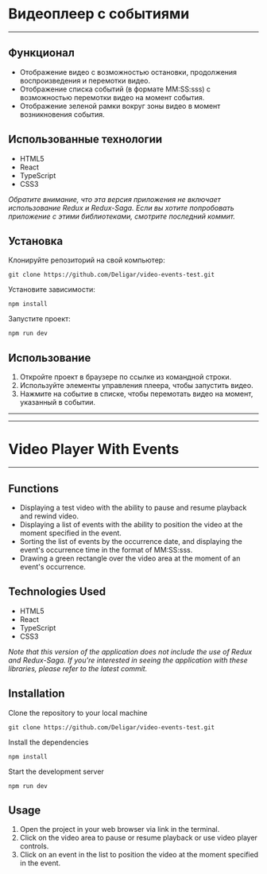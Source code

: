 # Видеоплеер с событиями
____
## Функционал

- Отображение видео с возможностью остановки, продолжения воспроизведения и перемотки видео.
- Отображение списка событий (в формате MM:SS:sss) с возможностью перемотки видео на момент события.
- Отображение зеленой рамки вокруг зоны видео в момент возникновения события.

## Использованные технологии

- HTML5
- React
- TypeScript
- CSS3

*Обратите внимание, что эта версия приложения не включает использование Redux и Redux-Saga. Если вы хотите попробовать приложение с этими библиотеками, смотрите последний коммит.*

## Установка

Клонируйте репозиторий на свой компьютер:
```
git clone https://github.com/Deligar/video-events-test.git
```
Установите зависимости:
```
npm install
```
Запустите проект:
```
npm run dev
```

## Использование
1. Откройте проект в браузере по ссылке из командной строки.
2. Используйте элементы управления плеера, чтобы запустить видео.
3. Нажмите на событие в списке, чтобы перемотать видео на момент, указанный в событии.

____
____
# Video Player With Events
____
## Functions

- Displaying a test video with the ability to pause and resume playback and rewind video.
- Displaying a list of events with the ability to position the video at the moment specified in the event.
- Sorting the list of events by the occurrence date, and displaying the event's occurrence time in the format of MM:SS:sss.
- Drawing a green rectangle over the video area at the moment of an event's occurrence.

## Technologies Used

- HTML5
- React
- TypeScript
- CSS3

*Note that this version of the application does not include the use of Redux and Redux-Saga. If you're interested in seeing the application with these libraries, please refer to the latest commit.*

## Installation

Clone the repository to your local machine
```
git clone https://github.com/Deligar/video-events-test.git
```
Install the dependencies
```
npm install
```
Start the development server
```
npm run dev
```

## Usage
1. Open the project in your web browser via link in the terminal.
2. Click on the video area to pause or resume playback or use video player controls.
3. Click on an event in the list to position the video at the moment specified in the event.

